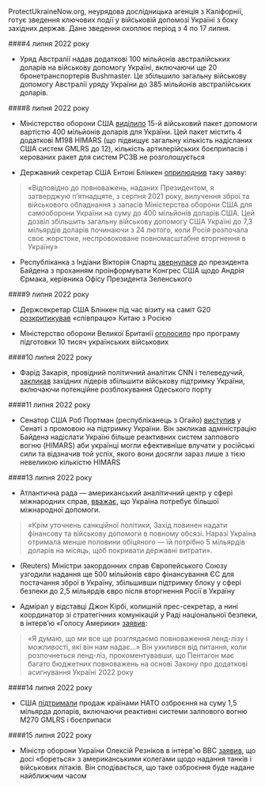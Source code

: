 ProtectUkraineNow.org, неурядова дослідницька агенція з Каліфорнії, готує зведення ключових події у військовій допомозі Україні з боку західних держав. Дане зведення охоплює період з 4 по 17 липня.

####4 липня 2022 року 
* Уряд Австралії надав додаткові 100 мільйонів австралійських доларів на військову допомогу Україні, включаючи ще 20 бронетранспортерів Bushmaster. Це збільшило загальну військову допомогу Австралії уряду України до 385 мільйонів австралійських доларів.

####8 липня 2022 року 
* Міністерство оборони США [виділило](https://www.defense.gov/News/Releases/Release/Article/3087750/400-million-in-additional-security-assistance-for-ukraine/) 15-й військовий пакет допомоги вартістю 400 мільйонів доларів для України. Цей пакет містить 4 додаткові M198 HIMARS (що підвищує загальну кількість надісланих США систем GMLRS до 12), кількість артилерійських боєприпасів і керованих ракет для систем РСЗВ не розголошується 

* Державний секретар США Ентоні Блінкен [оприлюднив](https://www.state.gov/400-million-in-new-u-s-military-assistance-for-ukraine/) таку заяву: 
> «Відповідно до повноважень, наданих Президентом, я затверджую п’ятнадцяте, з 
> серпня 2021 року, вилучення зброї та військового обладнання з запасів 
> Міністерства оборони США для самооборони України на суму до 400 мільйонів доларів 
> США. Цей дозвіл збільшить загальну військову допомогу США Україні до 7,3 
> мільярдів доларів починаючи з 24 лютого, коли Росія розпочала своє жорстоке, 
> неспровоковане повномасштабне вторгнення в Україну»

* Республіканка з Індіани Вікторія Спартц [звернулася](https://spartz.house.gov/media/press-releases/spartz-requests-president-biden-brief-congress-andriy-yermak-president) до президента Байдена з проханням проінформувати Конгрес США щодо Андрія Єрмака, керівника Офісу Президента Зеленського

####9 липня 2022 року
* Держсекретар США Блінкен під час візиту на саміт G20 [розкритикував](https://www.washingtonpost.com/world/2022/07/09/russia-ukraine-war-putin-news-live-updates/) «співпрацю» Китаю з Росією

* Міністерство оборони Великої Британії [оголосило](https://www.bbc.com/news/uk-62102451) про програму підготовки 10 тисяч українських військових

####10 липня 2022 року 
* Фарід Закарія, провідний політичний аналітик CNN і телеведучий, [закликав](https://www.youtube.com/watch?v=270Ofnziipk) західних лідерів збільшити військову підтримку України, включаючи потенційне розблокування Одеського порту

####11 липня 2022 року 
* Сенатор США Роб Портман (республіканець з Огайо) [виступив](https://www.portman.senate.gov/newsroom/press-releases/senate-floor-portman-highlights-russias-continued-war-crimes-ukraine-nato) у Сенаті з промовою на підтримку України. Він закликав адміністрацію Байдена надіслати Україні більше реактивних систем залпового вогню (HIMARS) аби українці могли ефективніше влучати у російські сили та відзначив той успіх, якого вони досягли зараз лише з тією невеликою кількістю HIMARS

####13 липня 2022 року
* Атлантична рада — американський аналітичний центр у сфері міжнародних справ, [вважає](https://www.atlanticcouncil.org/blogs/econographics/ukraine-needs-more-international-support-now/), що Україна потребує більшої міжнародної допомоги. 
> «Крім уточнень санкційної політики, Захід повинен надати фінансову та військову 
> допомоги в повному обсязі. Наразі Україна отримала менше половини обіцяного — їй 
> потрібно 5 мільярдів доларів на місяць, щоб покривати державні витрати».

* (Reuters) Міністри закордонних справ Європейського Союзу узгодили надання ще 500 мільйонів євро фінансування ЄС для постачання зброї в Україну, збільшивши підтримку блоку у сфері безпеки до 2,5 мільярдів євро після вторгнення Росії в Україну

* Адмірал у відставці Джон Кірбі, колишній прес-секретар, а нині координатор зі стратегічних комунікацій у Раді національної безпеки, в інтерв’ю «Голосу Америки» [заявив](https://www.youtube.com/watch?v=XKrcVrO9u5Q):
> «Я думаю, що ми все ще розглядаємо повноваження ленд-лізу і можливості, які він 
> нам надає…»
Він ухилився від питання, коли розпочнеться ленд-ліз, прокоментувавши, що Пентагон має багато бюджетних повноважень на основі Закону про додаткові асигнування Україні 2022 року

####14 липня 2022 року
* США [підтримали](https://www.bloomberg.com/news/articles/2022-07-15/ukraine-latest-yellen-slams-russia-on-war-eu-to-boost-arms-aid) продаж країнами НАТО озброєння на суму 1,5 мільярда доларів, включаючи реактивні системи залпового вогню M270 GMLRS і боєприпаси

####15 липня 2022 року
* Міністр оборони України Олексій Резніков в інтерв'ю BBC [заявив](https://www.bbc.com/russian/features-62165365), що досі «бореться» з американськими колегами щодо надання танків і військових літаків. Він сподівається, що таке озброєння буде надане найближчим часом
